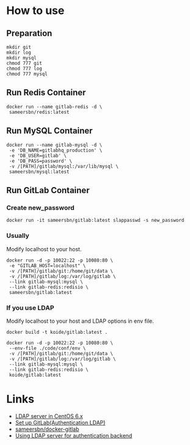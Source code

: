 # How to use
## Preparation
``` shell
mkdir git
mkdir log
mkdir mysql
chmod 777 git
chmod 777 log
chmod 777 mysql
```

## Run Redis Container
``` shell
docker run --name gitlab-redis -d \
 sameersbn/redis:latest
```

## Run MySQL Container
``` shell
docker run --name gitlab-mysql -d \
 -e 'DB_NAME=gitlabhq_production' \
 -e 'DB_USER=gitlab' \
 -e 'DB_PASS=password' \
 -v /[PATH]/gitlab/mysql:/var/lib/mysql \
 sameersbn/mysql:latest
```

## Run GitLab Container
### Create new_password
```shell
docker run -it sameersbn/gitlab:latest slappasswd -s new_password
```

### Usually
Modify localhost to your host.

``` shell
docker run -d -p 10022:22 -p 10080:80 \
 -e "GITLAB_HOST=localhost" \
 -v /[PATH]/gitlab/git:/home/git/data \
 -v /[PATH]/gitlab/log:/var/log/gitlab \
 --link gitlab-mysql:mysql \
 --link gitlab-redis:redisio \
 sameersbn/gitlab:latest
```

### If you use LDAP
Modify localhost to your host and LDAP options in env file.

``` shell
docker build -t koide/gitlab:latest .

docker run -d -p 10022:22 -p 10080:80 \
 --env-file ./code/conf/env \
 -v /[PATH]/gitlab/git:/home/git/data \
 -v /[PATH]/gitlab/log:/var/log/gitlab \
 --link gitlab-mysql:mysql \
 --link gitlab-redis:redisio \
 koide/gitlab:latest
```

# Links
 * [LDAP server in CentOS 6.x](http://dan-project.blog.so-net.ne.jp/2013-03-29)
 * [Set up GitLab(Authentication LDAP)](http://www.ramuda.co.jp/techlabo/archives/864)
 * [sameersbn/docker-gitlab](https://github.com/sameersbn/docker-gitlab)
 * [Using LDAP server for authentication backend](https://fumiyas.github.io/gitlab/install-omnibus.html)
